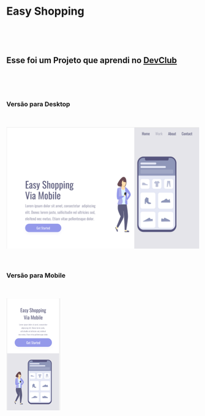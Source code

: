 <h1>Easy Shopping</h1>
<br>
<br>
<br>
<h2>Esse foi um Projeto que aprendi no <a href="https://devclub.com.br/">DevClub</a></h2>
<br>
<br>
<br>
<h3>Versão para Desktop</h3>
<br>
<br>
<img src="https://github.com/JCSFF1/Projeto-Shopping/blob/main/img/Desktop.png?raw=true">
<br>
<br>
<br>
<h3>Versão para Mobile</h3>
<br>
<br>
<img src="https://github.com/JCSFF1/Projeto-Shopping/blob/main/img/Mobile.png?raw=true">
